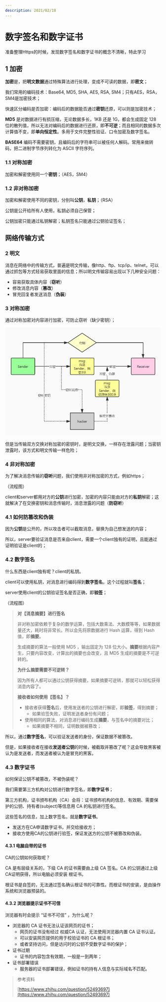 ```yaml
---
description: 2021/02/18
---
```


# 数字签名和数字证书

准备整理Https的时候，发现数字签名和数字证书的概念不清晰，特此学习

## 1 加密

**加密**是，把**明文数据**通过特殊算法进行处理，变成不可读的数据，即**密文**；

我们常用的编码技术：Base64, MD5, SHA, AES, RSA, SM4；只有AES，RSA，SM4是加密技术；

快速区分编码是否加密：编码后的数据能否通过**密钥**还原，可以则是加密技术；

**MD5** 是对数据进行有损压缩，无论数据多长，1KB 还是 1G，都会生成固定 128 位的散列值，所以无法对编码后的数据进行还原，即**不可逆**；而且相同的数据多次计算值不变，即**单向恒定性**。多用于文件完整性验证、口令加密及数字签名。

**BASE64** 编码不需要密钥，且编码后的字符串可以被任何人解码。常用来做转码，把二进制字节序列转化为 ASCII 字符序列。

### 1.1 对称加密

加密和解密使用同一个**密钥**；（AES，SM4）

### 1.2 非对称加密

加密和解密使用不同的密钥，分别叫**公钥**，**私钥**；（RSA）

公钥是公开给所有人使用，私钥必须自己保管；

公钥加密只能通过私钥解密；私钥签名只能通过公钥验证签名；

## 网络传输方式

### 2 明文

消息在网络中的传输方式，普遍是明文传输，像http、ftp、tcp/ip、telnet，可以通过抓包等方式轻易获取里面的信息；所以明文传输容易出现以下几种安全问题：

* 容易获取具体内容（**窃听**）
* 修改消息内容（**篡改**）
* 冒充回复者发送消息（**伪装**）

### 3 对称加密

通过对称加密对内容进行加密，可防止窃听（缺少密钥）；

  

![&#x4F7F;&#x7528;&#x5BF9;&#x79F0;&#x52A0;&#x5BC6;&#x8FDB;&#x884C;&#x7F51;&#x7EDC;&#x4F20;&#x8F93;](../.gitbook/assets/008-dui-cheng-jia-mi-wang-luo-chuan-shu-.jpg)

但是当传输双方交换对称加密的密钥时，是明文交换，一样存在泄露问题；当密钥泄露时，该方式和明文传输一样危险；

### 4 非对称加密

为了解决消息传输的**窃听**问题，我们使用非对称加密的方式，例如https；

（流程图）

client和server都用对方的**公钥**进行加密，加密的内容只能由对方的**私钥**解密；这就解决了在交换密钥和消息传输时，消息泄露的问题（**防窃听**）

### **4.1 如何防篡改和伪装**

因为**公钥**是公开的，所以攻击者可以截取消息，替换为自己想发送的内容；

所以，server要验证消息是否来自client，需要一个client独有的证明，且能通过证明验证是client的；

### **4.2 数字签名**

什么东西是client独有呢？client的私钥。

client可以使用私钥，对消息进行编码得到**数字签名**，这个过程就叫**签名**；

server使用client的公钥验证签名是否正确，即**验签**；

（流程图）

> **对【消息摘要】进行签名**
>
> 非对称加密依赖于复杂的数学运算，包括大数乘法、大数模等等，如果数据量还大，耗时将非常长。所以会先将原数据进行 Hash 运算，得到 Hash 值，即**摘要**。
>
> 生成摘要的算法一般使用 MD5 ，输出固定为 128 位大小。**摘要**根据内容产生，只要内容改变，计算出的摘要也会改变，且 MD5 生成的摘要是不可逆转的。
>
> **为什么摘要需要不可逆转？**
>
> 因为所有人都可以通过公钥获得摘要，如果摘要可逆转，那就可以轻松获得消息内容了。
>
> **接收者如何使用【签名】？**
>
> * 接收者获得**签名**后，使用发送者的公钥进行解密，即**验签**，得到摘要；
>   * 如果验签失败，证明发送者身份有问题；
> * 使用相同的算法，对消息进行编码生成**摘要**，与签名中的摘要对比；
>   * 如果摘要不相同，证明数据被篡改；

所以，通过**数字签名**，可以验证发送者的身份，保证数据不被篡改。

但是，如果接收者在接收**发送者公钥**的时候，被截取并篡改了呢？这会导致黑客被认为是发送者，而发送者被认为是冒充的黑客。

### **4.3 数字证书**

如何保证公钥不被篡改，不被伪装呢？

我们需要第三方机构对公钥进行数字签名，即**数字证书**；

第三方机构，证书颁布机构（CA）会将：证书颁布机构的信息、有效期、需要保护的公钥、持有者\(subject\)等信息用 CA 的私钥进行签名。

这些签名的信息，加上数字签名，就是**数字证书**。

* 发送方在CA申请数字证书，并交给接收方；
* 接收方使用CA的公钥进行验签，保证发送方的公钥不被篡改和伪装。

#### **4.3.1 电脑自带的证书**

CA的公钥如何获取呢？

CA 是有层级关系的，下级 CA 的证书需要由上级 CA 签名。CA 的公钥通过上级 CA证明获得，所以电脑必须安装 根证书。

根证书是自签的，无法通过签名确认根证书的可靠性。而根证书的安装，是由操作系统和浏览器预装的。

#### **4.3.2 浏览器提示证书不可信**

浏览器有时会提示 “证书不可信” ，为什么呢？

* 浏览器的 CA 证书无法认证该网页的证书；
  * 网页的证书没有经过 权威CA 认证，无法使用浏览器内置 CA 证书认证。
  * 可以安装网页提供的用于校验证书的 CA 根证书；
  * 或者坚持访问，但是访问时的公钥不受数字证书的保护；
* 证书过期
  * 证书的内容包含有效期，一般是一到两年；
* 证书部署错误
  * 服务器的证书部署错误，例如证书的持有人信息与实际域名不匹配。

> 参考资料
>
> [https://www.zhihu.com/question/52493697](https://www.zhihu.com/question/52493697)

